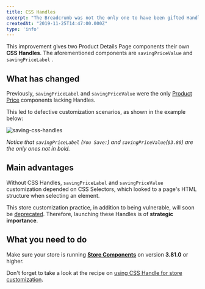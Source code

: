```yaml
---
title: CSS Handles
excerpt: "The Breadcrumb was not the only one to have been gifted Handles this week. `savingPriceValue` and `savingPriceLabel` also had a lucky week and gained their own CSS Handles."
createdAt: "2019-11-25T14:47:00.000Z"
type: 'info'
---
```

This improvement gives two Product Details Page components their own **CSS Handles**. The aforementioned components are `savingPriceValue` and `savingPriceLabel` . 

## What has changed

Previously, `savingPriceLabel` and `savingPriceValue` were the only [Product Price](https://github.com/vtex-apps/store-components/blob/master/docs/ProductPrice.md) components lacking Handles. 

This led to defective customization scenarios, as shown in the example below:

![saving-css-handles](https://user-images.githubusercontent.com/52087100/69572579-2f8bd300-0fa3-11ea-989e-cc9278b595e7.png)

_Notice that `savingPriceLabel` (`You Save:`) and `savingPriceValue`(`$3.80`) are the only ones not in bold._ 

## Main advantages 

Without CSS Handles, `savingPriceLabel` and `savingPriceValue`  customization depended on CSS Selectors, which looked to a page's HTML structure when selecting an element. 

This store customization practice, in addition to being vulnerable, will soon be [deprecated](https://vtex.io/docs/releases/2019-week-43-44/css-selectors-deprecation). Therefore, launching these Handles is of **strategic importance**.

## What you need to do

Make sure your store is running [**Store Components**](https://vtex.io/docs/app/vtex.store-components) on version **3.81.0** or higher. 

Don't forget to take a look at the recipe on [using CSS Handle for store customization](https://developers.vtex.com/docs/guides/vtex-io-documentation-using-css-handles-for-store-customization).
